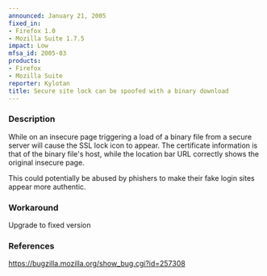 ```yaml
---
announced: January 21, 2005
fixed_in:
- Firefox 1.0
- Mozilla Suite 1.7.5
impact: Low
mfsa_id: 2005-03
products:
- Firefox
- Mozilla Suite
reporter: Kylotan
title: Secure site lock can be spoofed with a binary download
---
```


<h3>Description</h3>

<p>While on an insecure page triggering a load of a binary file from
a secure server will cause the SSL lock icon to appear. The certificate
information is that of the binary file's host, while the location bar URL
correctly shows the original insecure page.</p>

<p>This could potentially be abused by phishers to make their fake login sites
appear more authentic.</p>

<h3>Workaround</h3>

<p>Upgrade to fixed version</p>

<h3>References</h3>

<p><a href="https://bugzilla.mozilla.org/show_bug.cgi?id=257308">
https://bugzilla.mozilla.org/show_bug.cgi?id=257308</a></p>



